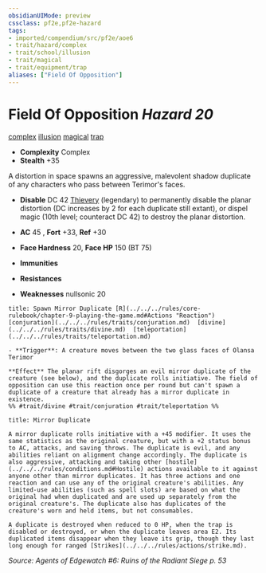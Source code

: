 ```yaml
---
obsidianUIMode: preview
cssclass: pf2e,pf2e-hazard
tags:
- imported/compendium/src/pf2e/aoe6
- trait/hazard/complex
- trait/school/illusion
- trait/magical
- trait/equipment/trap
aliases: ["Field Of Opposition"]
---
```

# Field Of Opposition *Hazard 20*  
[complex](complex.md)  [illusion](illusion.md)  [magical](magical.md)  [trap](trap.md)  

- **Complexity** Complex
- **Stealth** +35  

A distortion in space spawns an aggressive, malevolent shadow duplicate of any characters who pass between Terimor's faces.

- **Disable** DC 42 [Thievery](../../skills.md#Thievery) (legendary) to permanently disable the planar distortion (DC increases by 2 for each duplicate still extant), or dispel magic (10th level; counteract DC 42) to destroy the planar distortion.  

- **AC** 45 , **Fort** +33, **Ref** +30
- **Face Hardness** 20, **Face HP** 150 (BT 75)
- **Immunities** 
- **Resistances** 
- **Weaknesses** nullsonic 20
     
```ad-embed-ability
title: Spawn Mirror Duplicate [R](../../../rules/core-rulebook/chapter-9-playing-the-game.md#Actions "Reaction")
[conjuration](../../../rules/traits/conjuration.md)  [divine](../../../rules/traits/divine.md)  [teleportation](../../../rules/traits/teleportation.md)  

- **Trigger**: A creature moves between the two glass faces of Olansa Terimor

**Effect** The planar rift disgorges an evil mirror duplicate of the creature (see below), and the duplicate rolls initiative. The field of opposition can use this reaction once per round but can't spawn a duplicate of a creature that already has a mirror duplicate in existence.  
%% #trait/divine #trait/conjuration #trait/teleportation %%
```
```ad-embed-ability
title: Mirror Duplicate

A mirror duplicate rolls initiative with a +45 modifier. It uses the same statistics as the original creature, but with a +2 status bonus to AC, attacks, and saving throws. The duplicate is evil, and any abilities reliant on alignment change accordingly. The duplicate is also aggressive, attacking and taking other [hostile](../../../rules/conditions.md#Hostile) actions available to it against anyone other than mirror duplicates. It has three actions and one reaction and can use any of the original creature's abilities. Any limited-use abilities (such as spell slots) are based on what the original had when duplicated and are used up separately from the original creature's. The duplicate also has duplicates of the creature's worn and held items, but not consumables.

A duplicate is destroyed when reduced to 0 HP, when the trap is disabled or destroyed, or when the duplicate leaves area E2. Its duplicated items disappear when they leave its grip, though they last long enough for ranged [Strikes](../../../rules/actions/strike.md).
```

*Source: Agents of Edgewatch #6: Ruins of the Radiant Siege p. 53*
